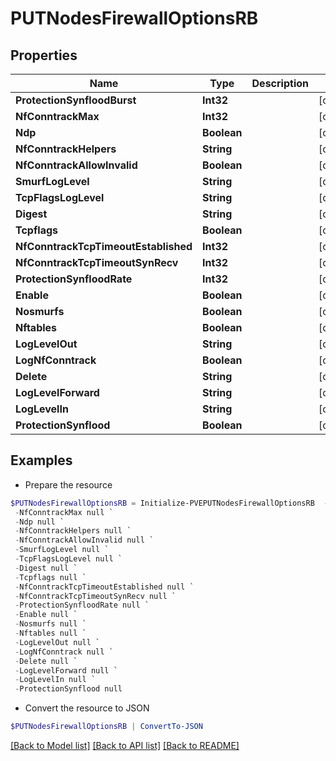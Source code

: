 # PUTNodesFirewallOptionsRB
## Properties

Name | Type | Description | Notes
------------ | ------------- | ------------- | -------------
**ProtectionSynfloodBurst** | **Int32** |  | [optional] 
**NfConntrackMax** | **Int32** |  | [optional] 
**Ndp** | **Boolean** |  | [optional] 
**NfConntrackHelpers** | **String** |  | [optional] 
**NfConntrackAllowInvalid** | **Boolean** |  | [optional] 
**SmurfLogLevel** | **String** |  | [optional] 
**TcpFlagsLogLevel** | **String** |  | [optional] 
**Digest** | **String** |  | [optional] 
**Tcpflags** | **Boolean** |  | [optional] 
**NfConntrackTcpTimeoutEstablished** | **Int32** |  | [optional] 
**NfConntrackTcpTimeoutSynRecv** | **Int32** |  | [optional] 
**ProtectionSynfloodRate** | **Int32** |  | [optional] 
**Enable** | **Boolean** |  | [optional] 
**Nosmurfs** | **Boolean** |  | [optional] 
**Nftables** | **Boolean** |  | [optional] 
**LogLevelOut** | **String** |  | [optional] 
**LogNfConntrack** | **Boolean** |  | [optional] 
**Delete** | **String** |  | [optional] 
**LogLevelForward** | **String** |  | [optional] 
**LogLevelIn** | **String** |  | [optional] 
**ProtectionSynflood** | **Boolean** |  | [optional] 

## Examples

- Prepare the resource
```powershell
$PUTNodesFirewallOptionsRB = Initialize-PVEPUTNodesFirewallOptionsRB  -ProtectionSynfloodBurst null `
 -NfConntrackMax null `
 -Ndp null `
 -NfConntrackHelpers null `
 -NfConntrackAllowInvalid null `
 -SmurfLogLevel null `
 -TcpFlagsLogLevel null `
 -Digest null `
 -Tcpflags null `
 -NfConntrackTcpTimeoutEstablished null `
 -NfConntrackTcpTimeoutSynRecv null `
 -ProtectionSynfloodRate null `
 -Enable null `
 -Nosmurfs null `
 -Nftables null `
 -LogLevelOut null `
 -LogNfConntrack null `
 -Delete null `
 -LogLevelForward null `
 -LogLevelIn null `
 -ProtectionSynflood null
```

- Convert the resource to JSON
```powershell
$PUTNodesFirewallOptionsRB | ConvertTo-JSON
```

[[Back to Model list]](../README.md#documentation-for-models) [[Back to API list]](../README.md#documentation-for-api-endpoints) [[Back to README]](../README.md)

